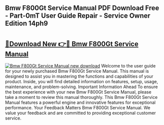 ## Bmw F800Gt Service Manual PDF Download Free - Part-0mT User Guide Repair - Service Owner Edition 14ph9

# <h2><a href="http://bc44011.oget.top/?id=Bmw+F800Gt+Service+Manual">🔗Download New 👉🔴 Bmw F800Gt Service Manual</a></h2>

[![Bmw F800Gt Service Manual new download](https://i.imgur.com/5g1atiW.png)](http://bc44011.oget.top/?id=Bmw+F800Gt+Service+Manual)
Welcome to the user guide for your newly purchased Bmw F800Gt Service Manual. This manual is designed to assist you in mastering the functions and capabilities of your product. Inside, you will find detailed information on features, setup, usage, maintenance, and problem-solving. Important Information Ahead To ensure the best experience with your new Bmw F800Gt Service Manual, please take a moment to review this manual thoroughly. This Bmw F800Gt Service Manual features a powerful engine and innovative features for exceptional performance. Your Feedback Matters Bmw F800Gt Service Manual. We value your feedback and are committed to providing exceptional customer service.
